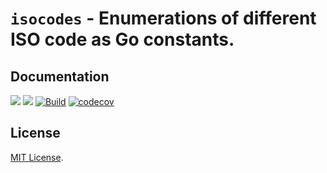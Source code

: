 # `isocodes` - Enumerations of different ISO code as Go constants.

## Documentation
[![](https://goreportcard.com/badge/github.com/heartwilltell/isocodes)](https://goreportcard.com/report/github.com/heartwilltell/isocodes)
[![](https://pkg.go.dev/badge/github.com/heartwilltell/isocodes?utm_source=godoc)](https://pkg.go.dev/github.com/heartwilltell/isocodes)
[![Build](https://github.com/heartwilltell/isocodes/actions/workflows/pr.yml/badge.svg?branch=master&event=push)](https://github.com/heartwilltell/isocodes/actions/workflows/pr.yml)
[![codecov](https://codecov.io/gh/heartwilltell/isocodes/branch/master/graph/badge.svg?token=JFY9EQ4F2A)](https://codecov.io/gh/heartwilltell/isocodes)

## License
[MIT License](LICENSE).